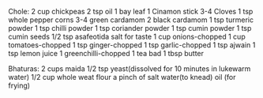 Chole:
2 cup chickpeas
2 tsp oil
1 bay leaf
1 Cinamon stick
3-4 Cloves
1 tsp whole pepper corns
3-4 green cardamom
2 black cardamom
1 tsp turmeric powder
1 tsp chilli powder 
1 tsp coriander powder 
1 tsp cumin powder
1 tsp cumin seeds
1/2 tsp asafeotida 
salt for taste 
1 cup onions-chopped
1 cup tomatoes-chopped
1 tsp ginger-chopped
1 tsp garlic-chopped
1 tsp ajwain
1 tsp lemon juice
1 greenchilli-chopped
1 tea bad 
1 tbsp butter

Bhaturas:
2 cups maida 
1/2 tsp yeast(dissolved for 10 minutes in lukewarm water)
1/2 cup whole weat flour
a pinch of salt 
water(to knead)
oil (for frying)


